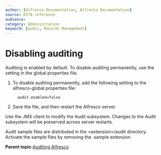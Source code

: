 ```yaml
---
author: [Alfresco Documentation, Alfresco Documentation]
source: DITA reference
audience: 
category: Administration
keyword: [audit, Records Management]
---
```


# Disabling auditing

Auditing is enabled by default. To disable auditing permanently, use the setting in the global properties file.

1.  To disable auditing permanently, add the following setting to the alfresco-global.properties file:

    ```
      audit.enabled=false
    ```

2.  Save the file, and then restart the Alfresco server.


Use the JMX client to modify the Audit subsystem. Changes to the Audit subsystem will be preserved across server restarts.

Audit sample files are distributed in the <extension\>/audit directory. Activate the sample files by removing the .sample extension.

**Parent topic:**[Auditing Alfresco](../concepts/audit-intro.md)

